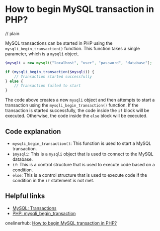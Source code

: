 # How to begin MySQL transaction in PHP?
// plain

MySQL transactions can be started in PHP using the `mysqli_begin_transaction()` function. This function takes a single parameter, which is a `mysqli` object.

```php
$mysqli = new mysqli("localhost", "user", "password", "database");

if (mysqli_begin_transaction($mysqli)) {
    // Transaction started successfully
} else {
    // Transaction failed to start
}
```

The code above creates a new `mysqli` object and then attempts to start a transaction using the `mysqli_begin_transaction()` function. If the transaction is started successfully, the code inside the `if` block will be executed. Otherwise, the code inside the `else` block will be executed.

## Code explanation


- `mysqli_begin_transaction()`: This function is used to start a MySQL transaction.
- `$mysqli`: This is a `mysqli` object that is used to connect to the MySQL database.
- `if`: This is a control structure that is used to execute code based on a condition.
- `else`: This is a control structure that is used to execute code if the condition in the `if` statement is not met.

## Helpful links

- [MySQL: Transactions](https://dev.mysql.com/doc/refman/8.0/en/commit.html)
- [PHP: mysqli_begin_transaction](https://www.php.net/manual/en/mysqli.begin-transaction.php)

onelinerhub: [How to begin MySQL transaction in PHP?](https://onelinerhub.com/php-mysql/how-to-begin-mysql-transaction-in-php)